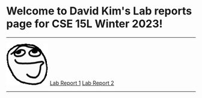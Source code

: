# Welcome to David Kim's Lab reports page for CSE 15L Winter 2023!

---

![image](/gifs/Aware.webp)
[Lab Report 1](LabReport1.md)
[Lab Report 2](LabReport2.md)

---